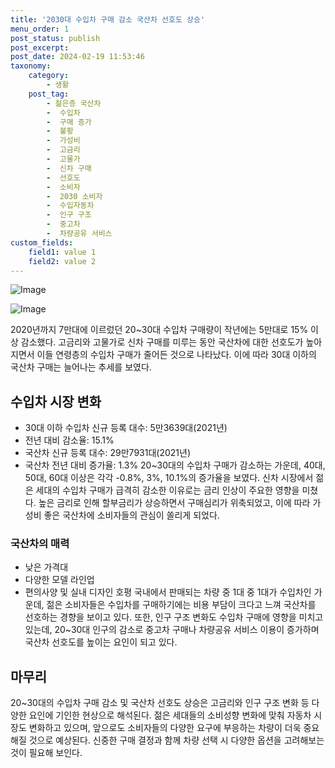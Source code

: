 ```yaml
---
title: '2030대 수입차 구매 감소 국산차 선호도 상승'
menu_order: 1
post_status: publish
post_excerpt: 
post_date: 2024-02-19 11:53:46
taxonomy:
    category:
        - 생활
    post_tag:
        - 젊은층 국산차
        -  수입차
        -  구매 증가
        -  불황
        -  가성비
        -  고금리
        -  고물가
        -  신차 구매
        -  선호도
        -  소비자
        -  2030 소비자
        -  수입자동차
        -  인구 구조
        -  중고차
        -  차량공유 서비스
custom_fields:
    field1: value 1
    field2: value 2
---
```


![Image](https://imgnews.pstatic.net/image/009/2024/02/13/0005257520_001_20240213063801028.jpg?type=w647)

![Image](https://imgnews.pstatic.net/image/009/2024/02/13/0005257520_002_20240213063801078.jpg?type=w647)

2020년까지 7만대에 이르렀던 20~30대 수입차 구매량이 작년에는 5만대로 15% 이상 감소했다. 고금리와 고물가로 신차 구매를 미루는 동안 국산차에 대한 선호도가 높아지면서 이들 연령층의 수입차 구매가 줄어든 것으로 나타났다. 이에 따라 30대 이하의 국산차 구매는 늘어나는 추세를 보였다.
## 수입차 시장 변화
- 30대 이하 수입차 신규 등록 대수: 5만3639대(2021년)
- 전년 대비 감소율: 15.1%
- 국산차 신규 등록 대수: 29만7931대(2021년)
- 국산차 전년 대비 증가율: 1.3%
20~30대의 수입차 구매가 감소하는 가운데, 40대, 50대, 60대 이상은 각각 -0.8%, 3%, 10.1%의 증가율을 보였다. 신차 시장에서 젊은 세대의 수입차 구매가 급격히 감소한 이유로는 금리 인상이 주요한 영향을 미쳤다. 높은 금리로 인해 할부금리가 상승하면서 구매심리가 위축되었고, 이에 따라 가성비 좋은 국산차에 소비자들의 관심이 쏠리게 되었다.
### 국산차의 매력
- 낮은 가격대
- 다양한 모델 라인업
- 편의사양 및 실내 디자인 호평
국내에서 판매되는 차량 중 1대 중 1대가 수입차인 가운데, 젊은 소비자들은 수입차를 구매하기에는 비용 부담이 크다고 느껴 국산차를 선호하는 경향을 보이고 있다. 또한, 인구 구조 변화도 수입차 구매에 영향을 미치고 있는데, 20~30대 인구의 감소로 중고차 구매나 차량공유 서비스 이용이 증가하며 국산차 선호도를 높이는 요인이 되고 있다.
## 마무리
20~30대의 수입차 구매 감소 및 국산차 선호도 상승은 고금리와 인구 구조 변화 등 다양한 요인에 기인한 현상으로 해석된다. 젊은 세대들의 소비성향 변화에 맞춰 자동차 시장도 변화하고 있으며, 앞으로도 소비자들의 다양한 요구에 부응하는 차량이 더욱 중요해질 것으로 예상된다. 신중한 구매 결정과 함께 차량 선택 시 다양한 옵션을 고려해보는 것이 필요해 보인다.
